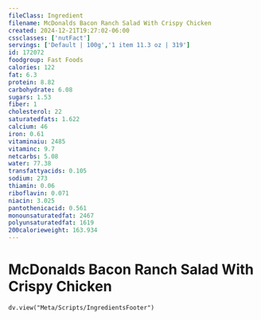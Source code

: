 ```yaml
---
fileClass: Ingredient
filename: McDonalds Bacon Ranch Salad With Crispy Chicken
created: 2024-12-21T19:27:02-06:00
cssclasses: ['nutFact']
servings: ['Default | 100g','1 item 11.3 oz | 319']
id: 172072
foodgroup: Fast Foods
calories: 122
fat: 6.3
protein: 8.82
carbohydrate: 6.08
sugars: 1.53
fiber: 1
cholesterol: 22
saturatedfats: 1.622
calcium: 46
iron: 0.61
vitaminaiu: 2485
vitaminc: 9.7
netcarbs: 5.08
water: 77.38
transfattyacids: 0.105
sodium: 273
thiamin: 0.06
riboflavin: 0.071
niacin: 3.025
pantothenicacid: 0.561
monounsaturatedfat: 2467
polyunsaturatedfat: 1619
200calorieweight: 163.934
---
```


# McDonalds Bacon Ranch Salad With Crispy Chicken

```dataviewjs
dv.view("Meta/Scripts/IngredientsFooter")
```